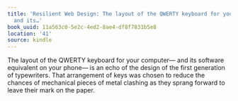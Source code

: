 ```yaml
---
title: 'Resilient Web Design: The layout of the QWERTY keyboard for your computer—
  and its…'
book_uuid: 11a563c0-5e2c-4ed2-8ae4-df8f7831b5e8
location: '41'
source: kindle
---
```


The layout of the QWERTY keyboard for your computer— and its software equivalent on your phone— is an echo of the design of the first generation of typewriters. That arrangement of keys was chosen to reduce the chances of mechanical pieces of metal clashing as they sprang forward to leave their mark on the paper.